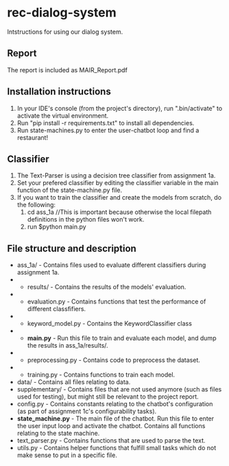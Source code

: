# rec-dialog-system
Intstructions for using our dialog system.

## Report
The report is included as MAIR_Report.pdf

## Installation instructions
1. In your IDE's console (from the project's directory), run ".bin/activate" to activate the virtual environment.
2. Run "pip install -r requirements.txt" to install all dependencies.
3. Run state-machines.py to enter the user-chatbot loop and find a restaurant!


## Classifier
1. The Text-Parser is using a decision tree classifier from assignment 1a.
2. Set your prefered classifier by editing the classifier variable in the main function of the state-machine.py file.
3. If you want to train the classifier and create the models from scratch, do the following:
    1. cd ass_1a //This is important because otherwise the local filepath definitions in the python files won't work.
    1. run $python main.py

## File structure and description
- ass_1a/ - Contains files used to evaluate different classifiers during assignment 1a.
- - results/ - Contains the results of the models' evaluation.
- - evaluation.py - Contains functions that test the performance of different classfifiers.
- - keyword_model.py - Contains the KeywordClassifier class
- - **main.py** - Run this file to train and evaluate each model, and dump the results in ass_1a/results/.
- - preprocessing.py - Contains code to preprocess the dataset.
- - training.py - Contains functions to train each model.
- data/ - Contains all files relating to data.
- supplementary/ - Contains files that are not used anymore (such as files used for testing), but might still be relevant to the project report.
- config.py - Contains constants relating to the chatbot's configuration (as part of assignment 1c's configurability tasks).
- **state_machine.py** - The main file of the chatbot. Run this file to enter the user input loop and activate the chatbot. Contains all functions relating to the state machine.
- text_parser.py - Contains functions that are used to parse the text.
- utils.py - Contains helper functions that fulfill small tasks which do not make sense to put in a specific file.
